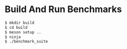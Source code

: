 # Build And Run Benchmarks

```sh
$ mkdir build
$ cd build
$ meson setup ..
$ ninja
$ ./benchmark_suite
```
